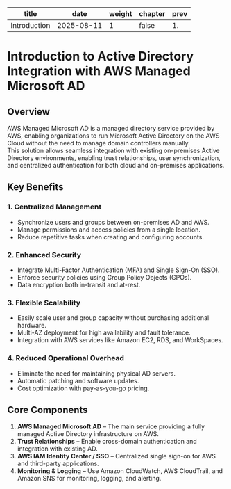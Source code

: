 | title       | date       | weight | chapter | prev |
|-------------|------------|--------|---------|------|
| Introduction| 2025-08-11 | 1      | false   | 1.   |

# Introduction to Active Directory Integration with AWS Managed Microsoft AD

## Overview
AWS Managed Microsoft AD is a managed directory service provided by AWS, enabling organizations to run Microsoft Active Directory on the AWS Cloud without the need to manage domain controllers manually.  
This solution allows seamless integration with existing on-premises Active Directory environments, enabling trust relationships, user synchronization, and centralized authentication for both cloud and on-premises applications.

## Key Benefits

### 1. Centralized Management
- Synchronize users and groups between on-premises AD and AWS.
- Manage permissions and access policies from a single location.
- Reduce repetitive tasks when creating and configuring accounts.

### 2. Enhanced Security
- Integrate Multi-Factor Authentication (MFA) and Single Sign-On (SSO).
- Enforce security policies using Group Policy Objects (GPOs).
- Data encryption both in-transit and at-rest.

### 3. Flexible Scalability
- Easily scale user and group capacity without purchasing additional hardware.
- Multi-AZ deployment for high availability and fault tolerance.
- Integration with AWS services like Amazon EC2, RDS, and WorkSpaces.

### 4. Reduced Operational Overhead
- Eliminate the need for maintaining physical AD servers.
- Automatic patching and software updates.
- Cost optimization with pay-as-you-go pricing.

## Core Components
1. **AWS Managed Microsoft AD** – The main service providing a fully managed Active Directory infrastructure on AWS.
2. **Trust Relationships** – Enable cross-domain authentication and integration with existing AD.
3. **AWS IAM Identity Center / SSO** – Centralized single sign-on for AWS and third-party applications.
4. **Monitoring & Logging** – Use Amazon CloudWatch, AWS CloudTrail, and Amazon SNS for monitoring, logging, and alerting.
